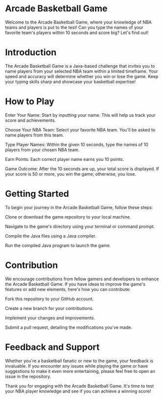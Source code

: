 # Arcade Basketball Game
Welcome to the Arcade Basketball Game, where your knowledge of NBA teams and players is put to the test! Can you type the names of your favorite team's players within 10 seconds and score big? Let's find out!

# Introduction
The Arcade Basketball Game is a Java-based challenge that invites you to name players from your selected NBA team within a limited timeframe. Your speed and accuracy will determine whether you win or lose the game. Keep your typing skills sharp and showcase your basketball expertise!

# How to Play
Enter Your Name: Start by inputting your name. This will help us track your score and achievements.

Choose Your NBA Team: Select your favorite NBA team. You'll be asked to name players from this team.

Type Player Names: Within the given 10 seconds, type the names of 10 players from your chosen NBA team.

Earn Points: Each correct player name earns you 10 points.

Game Outcome: After the 10 seconds are up, your total score is displayed. If your score is 50 or more, you win the game; otherwise, you lose.

# Getting Started
To begin your journey in the Arcade Basketball Game, follow these steps:

Clone or download the game repository to your local machine.

Navigate to the game's directory using your terminal or command prompt.

Compile the Java files using a Java compiler.

Run the compiled Java program to launch the game.

# Contribution
We encourage contributions from fellow gamers and developers to enhance the Arcade Basketball Game. If you have ideas to improve the game's features or add new elements, here's how you can contribute:

Fork this repository to your GitHub account.

Create a new branch for your contributions.

Implement your changes and improvements.

Submit a pull request, detailing the modifications you've made.

# Feedback and Support
Whether you're a basketball fanatic or new to the game, your feedback is invaluable. If you encounter any issues while playing the game or have suggestions to make it even more entertaining, please feel free to open an issue in the repository.

Thank you for engaging with the Arcade Basketball Game. It's time to test your NBA player knowledge and see if you can achieve a winning score!

